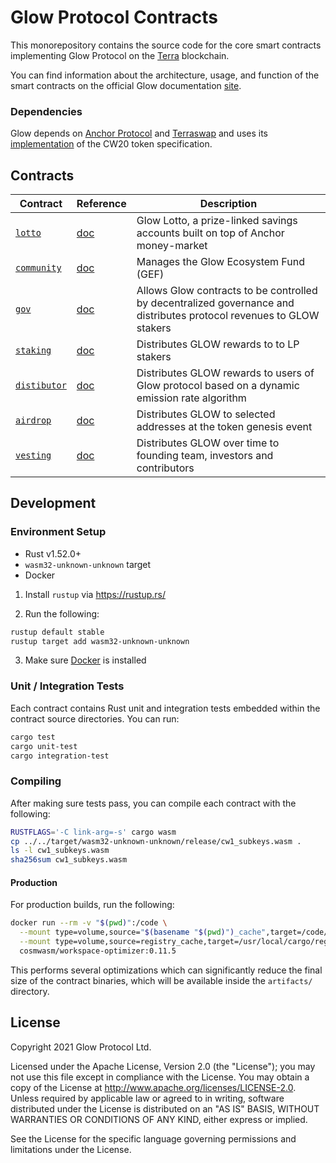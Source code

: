 # Glow Protocol Contracts

This monorepository contains the source code for the core smart contracts implementing Glow Protocol on the [Terra](https://terra.money) blockchain.

You can find information about the architecture, usage, and function of the smart contracts on the official Glow documentation [site](https://docs.glowyield.com/).

### Dependencies

Glow depends on [Anchor Protocol](https://anchorprotocol.com) and [Terraswap](https://terraswap.io) and uses its [implementation](https://github.com/terraswap/terraswap) of the CW20 token specification.

## Contracts

| Contract                                            | Reference                                               | Description                                                                                                          |
| --------------------------------------------------- |---------------------------------------------------------|----------------------------------------------------------------------------------------------------------------------|
| [`lotto`](./contracts/lotto)  | [doc](https://docs.glowyield.com/contracts/lotto)       | Glow Lotto, a prize-linked savings accounts built on top of Anchor money-market                                      |
| [`community`](./contracts/community) | [doc](https://docs.glowyield.com/contracts/community)   | Manages the Glow Ecosystem Fund (GEF)                                                                                |
| [`gov`](./contracts/gov)              | [doc](https://docs.glowyield.com/contracts/gov)         | Allows Glow contracts to be controlled by decentralized governance and distributes protocol revenues to GLOW stakers |
| [`staking`](./contracts/staking)      | [doc](https://docs.glowyield.com/contracts/staking)     | Distributes GLOW rewards to to LP stakers                                                                            |
| [`distibutor`](./contracts/distributor)      | [doc](https://docs.glowyield.com/contracts/distributor) | Distributes GLOW rewards to users of Glow protocol based on a dynamic emission rate algorithm                        |
| [`airdrop`](./contracts/airdrop)      | [doc](https://docs.glowyield.com/contracts/airdrop)     | Distributes GLOW to selected addresses at the token genesis event                                                    |
| [`vesting`](./contracts/vesting)      | [doc](https://docs.glowyield.com/contracts/vesting)               | Distributes GLOW over time to founding team, investors and contributors                                              |

## Development

### Environment Setup

- Rust v1.52.0+
- `wasm32-unknown-unknown` target
- Docker

1. Install `rustup` via https://rustup.rs/

2. Run the following:

```sh
rustup default stable
rustup target add wasm32-unknown-unknown
```

3. Make sure [Docker](https://www.docker.com/) is installed

### Unit / Integration Tests

Each contract contains Rust unit and integration tests embedded within the contract source directories. You can run:

```sh
cargo test
cargo unit-test
cargo integration-test
```

### Compiling

After making sure tests pass, you can compile each contract with the following:

```sh
RUSTFLAGS='-C link-arg=-s' cargo wasm
cp ../../target/wasm32-unknown-unknown/release/cw1_subkeys.wasm .
ls -l cw1_subkeys.wasm
sha256sum cw1_subkeys.wasm
```

#### Production

For production builds, run the following:

```sh
docker run --rm -v "$(pwd)":/code \
  --mount type=volume,source="$(basename "$(pwd)")_cache",target=/code/target \
  --mount type=volume,source=registry_cache,target=/usr/local/cargo/registry \
  cosmwasm/workspace-optimizer:0.11.5
```

This performs several optimizations which can significantly reduce the final size of the contract binaries, which will be available inside the `artifacts/` directory.

## License

Copyright 2021 Glow Protocol Ltd.

Licensed under the Apache License, Version 2.0 (the "License"); you may not use this file except in compliance with the License. You may obtain a copy of the License at http://www.apache.org/licenses/LICENSE-2.0. Unless required by applicable law or agreed to in writing, software distributed under the License is distributed on an "AS IS" BASIS, WITHOUT WARRANTIES OR CONDITIONS OF ANY KIND, either express or implied.

See the License for the specific language governing permissions and limitations under the License.
